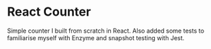 # React Counter

Simple counter I built from scratch in React. Also added some tests to familiarise myself with Enzyme and snapshot testing with Jest.
